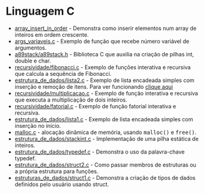 # Linguagem C
- <a href="https://github.com/arataca89/C/blob/main/array_insert_in_order.c">array_insert_in_order</a> - Demonstra como inserir elementos num array de inteiros em ordem crescente.
- <a href="https://github.com/arataca89/C/blob/main/args_variaveis.c">args_variaveis.c</a> - Exemplo de função que recebe número variável de argumentos.
- <a href="https://github.com/arataca89/C/blob/main/a89stack/a89stack.h">a89stack/a89stack.h</a> - Biblioteca C que auxilia na criação de pilhas int, double e char.
- <a href="https://github.com/arataca89/C/blob/main/recursividade/fibonacci.c">recursividade/fibonacci.c</a> - Exemplo de funções interativa e recursiva que calcula a sequência de Fibonacci.
- <a href="https://github.com/arataca89/C/blob/main/estruturas_de_dados/lista2.c">estrutura_de_dados/lista2.c</a> - Exemplo de lista encadeada simples com inserção e remoção de itens. Para ver funcionando <a href="https://youtu.be/W6YaSkA2ecI">clique aqui</a>
- <a href="https://github.com/arataca89/C/blob/main/recursividade/multiplicacao.c">recursividade/multiplicacao.c</a> - Exemplo de função interativa e recursiva que executa a multiplicação de dois inteiros.
- <a href="https://github.com/arataca89/C/blob/main/recursividade/fatorial.c">recursividade/fatorial.c</a> - Exemplo de função fatorial interativa e recursiva.
- <a href="https://github.com/arataca89/C/blob/main/estruturas_de_dados/lista1.c">estrutura_de_dados/lista1.c</a> - Exemplo de lista encadeada simples com inserção no início.
- <a href="https://github.com/arataca89/C/blob/main/malloc.c">malloc.c</a> - alocação dinâmica de memória, usando <tt>malloc()</tt> e <tt>free()</tt>.
- <a href="https://github.com/arataca89/C/blob/main/estruturas_de_dados/stackint.c">estrutura_de_dados/stackint.c</a> - Implementação de uma pilha estática de inteiros.
- <a href="https://github.com/arataca89/C/blob/main/estruturas_de_dados/typedef.c">estrutura_de_dados/typedef.c</a> - Demonstra o uso da palavra-chave typedef.
- <a href="https://github.com/arataca89/C/blob/main/estruturas_de_dados/struct2.c">estrutura_de_dados/struct2.c</a> - Como passar membros de estruturas ou a própria estrutura para funções.
- <a href="https://github.com/arataca89/C/blob/main/estruturas_de_dados/struct1.c">estruturas_de_dados/struct1.c</a> - Demonstra a criação de tipos de dados definidos pelo usuário usando struct.

